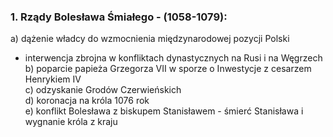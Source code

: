 ### 1. Rządy Bolesława Śmiałego - (1058-1079):
a) dążenie władcy do wzmocnienia międzynarodowej pozycji Polski
- interwencja zbrojna w konfliktach dynastycznych na Rusi i na Węgrzech
b) poparcie papieża Grzegorza VII w sporze o Inwestycje z cesarzem Henrykiem IV  
c) odzyskanie Grodów Czerwieńskich  
d) koronacja na króla 1076 rok  
e) konflikt Bolesława z biskupem Stanisławem - śmierć Stanisława i wygnanie króla z kraju
